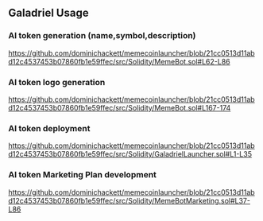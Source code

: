 ## Galadriel Usage

###  AI token generation (name,symbol,description)
https://github.com/dominichackett/memecoinlauncher/blob/21cc0513d11abd12c4537453b07860fb1e59ffec/src/Solidity/MemeBot.sol#L62-L86

###  AI token logo generation 

https://github.com/dominichackett/memecoinlauncher/blob/21cc0513d11abd12c4537453b07860fb1e59ffec/src/Solidity/MemeBot.sol#L167-174


###  AI token deployment
https://github.com/dominichackett/memecoinlauncher/blob/21cc0513d11abd12c4537453b07860fb1e59ffec/src/Solidity/GaladrielLauncher.sol#L1-L35


###  AI token  Marketing Plan development

https://github.com/dominichackett/memecoinlauncher/blob/21cc0513d11abd12c4537453b07860fb1e59ffec/src/Solidity/MemeBotMarketing.sol#L37-L86




